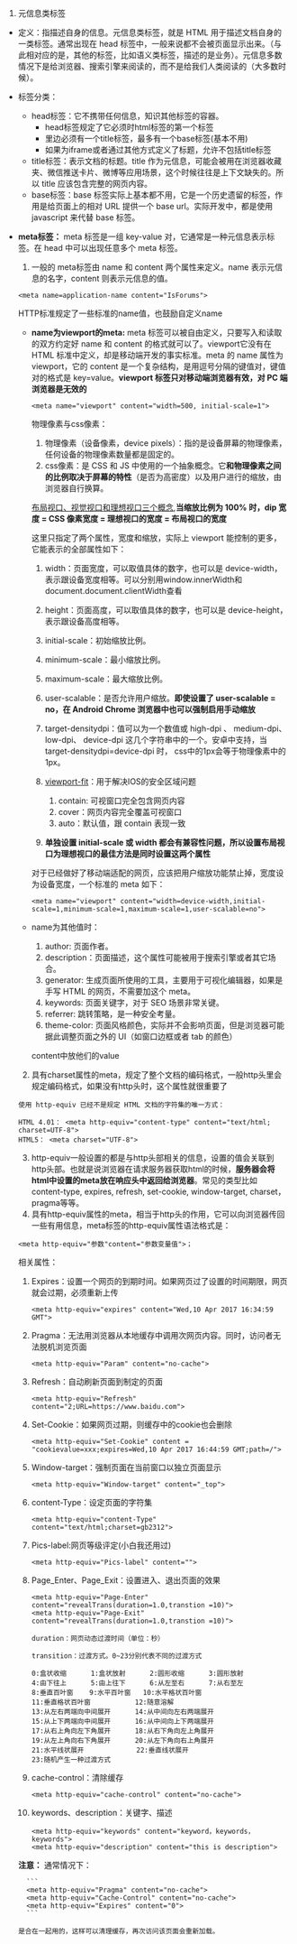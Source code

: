 1. 元信息类标签

  * 定义：指描述自身的信息。元信息类标签，就是 HTML 用于描述文档自身的一类标签。通常出现在 head 标签中，一般来说都不会被页面显示出来。（与此相对应的是，其他的标签，比如语义类标签，描述的是业务）。元信息多数情况下是给浏览器、搜索引擎来阅读的，而不是给我们人类阅读的（大多数时候）。
  * 标签分类：
    * head标签：它不携带任何信息，知识其他标签的容器。
      * head标签规定了它必须时html标签的第一个标签
      * 里边必须有一个title标签，最多有一个base标签(基本不用)
      * 如果为iframe或者通过其他方式定义了标题，允许不包括title标签
    * title标签：表示文档的标题。title 作为元信息，可能会被用在浏览器收藏夹、微信推送卡片、微博等应用场景，这个时候往往是上下文缺失的。所以 title 应该包含完整的网页内容。
    * base标签：base 标签实际上基本都不用，它是一个历史遗留的标签，作用是给页面上的相对 URL 提供一个 base url。实际开发中，都是使用 javascript 来代替 base 标签。
  * **meta标签：** meta 标签是一组 key-value 对，它通常是一种元信息表示标签。在 head 中可以出现任意多个 meta 标签。
    1. 一般的 meta标签由 name 和 content 两个属性来定义。name 表示元信息的名字，content 则表示元信息的值。

      ```
      <meta name=application-name content="IsForums">
      ```
      HTTP标准规定了一些标准的name值，也鼓励自定义name

      * **name为viewport的meta:** meta 标签可以被自由定义，只要写入和读取的双方约定好 name 和 content 的格式就可以了。viewport它没有在 HTML 标准中定义，却是移动端开发的事实标准。meta 的 name 属性为 viewport，它的 content 是一个复杂结构，是用逗号分隔的键值对，键值对的格式是 key=value。**viewport 标签只对移动端浏览器有效，对 PC 端浏览器是无效的**

        ```
        <meta name="viewport" content="width=500, initial-scale=1">
        ```

        物理像素与css像素：
        1. 物理像素（设备像素，device pixels）：指的是设备屏幕的物理像素，任何设备的物理像素数量都是固定的。
        2. css像素：是 CSS 和 JS 中使用的一个抽象概念。它**和物理像素之间的比例取决于屏幕的特性**（是否为高密度）以及用户进行的缩放，由浏览器自行换算。

        [布局视口、视觉视口和理想视口三个概念](https://juejin.cn/post/6844903687240810509),**当缩放比例为 100% 时，dip 宽度 = CSS 像素宽度 = 理想视口的宽度 = 布局视口的宽度**

        这里只指定了两个属性，宽度和缩放，实际上 viewport 能控制的更多，它能表示的全部属性如下：
        1. width：页面宽度，可以取值具体的数字，也可以是 device-width，表示跟设备宽度相等。可以分别用window.innerWidth和document.document.clientWidth查看
        2. height：页面高度，可以取值具体的数字，也可以是 device-height，表示跟设备高度相等。
        3. initial-scale：初始缩放比例。
        4. minimum-scale：最小缩放比例。
        5. maximum-scale：最大缩放比例。
        6. user-scalable：是否允许用户缩放。**即使设置了 user-scalable = no，在 Android Chrome 浏览器中也可以强制启用手动缩放**
        7. target-densitydpi：值可以为一个数值或 high-dpi 、 medium-dpi、 low-dpi、 device-dpi 这几个字符串中的一个。安卓中支持，当 target-densitydpi=device-dpi 时， css中的1px会等于物理像素中的1px。
        8. [viewport-fit](https://juejin.cn/post/6844903712268222471)：用于解决IOS的安全区域问题
           1. contain: 可视窗口完全包含网页内容
           2. cover：网页内容完全覆盖可视窗口
           3. auto：默认值，跟 contain 表现一致

        9.  **单独设置 initial-scale 或 width 都会有兼容性问题，所以设置布局视口为理想视口的最佳方法是同时设置这两个属性**

        对于已经做好了移动端适配的网页，应该把用户缩放功能禁止掉，宽度设为设备宽度，一个标准的 meta 如下：

        ```
        <meta name="viewport" content="width=device-width,initial-scale=1,minimum-scale=1,maximum-scale=1,user-scalable=no">
        ```

      * name为其他值时：

        1. author: 页面作者。
        2. description：页面描述，这个属性可能被用于搜索引擎或者其它场合。
        3. generator: 生成页面所使用的工具，主要用于可视化编辑器，如果是手写 HTML 的网页，不需要加这个 meta。
        4. keywords: 页面关键字，对于 SEO 场景非常关键。
        5. referrer: 跳转策略，是一种安全考量。
        6. theme-color: 页面风格颜色，实际并不会影响页面，但是浏览器可能据此调整页面之外的 UI（如窗口边框或者 tab 的颜色）

        content中放他们的value


    2. 具有charset属性的meta，规定了整个文档的编码格式，一般http头里会规定编码格式，如果没有http头时，这个属性就很重要了

      ```
      使用 http-equiv 已经不是规定 HTML 文档的字符集的唯一方式：

      HTML 4.01： <meta http-equiv="content-type" content="text/html; charset=UTF-8">
      HTML5： <meta charset="UTF-8">
      ```
    3. http-equiv一般设置的都是与http头部相关的信息，设置的值会关联到http头部。也就是说浏览器在请求服务器获取html的时候，**服务器会将html中设置的meta放在响应头中返回给浏览器**。常见的类型比如content-type, expires, refresh, set-cookie, window-target, charset， pragma等等。
    4. 具有http-equiv属性的meta，相当于http头的作用，它可以向浏览器传回一些有用信息，meta标签的http-equiv属性语法格式是：

      ```
      <meta http-equiv="参数"content="参数变量值">；
      ```
      相关属性：
      1. Expires：设置一个网页的到期时间。如果网页过了设置的时间期限，网页就会过期，必须重新上传
          ```
          <meta http-equiv="expires" content="Wed,10 Apr 2017 16:34:59 GMT">
          ```

      2. Pragma：无法用浏览器从本地缓存中调用次网页内容。同时，访问者无法脱机浏览页面

          ```
          <meta http-equiv="Param" content="no-cache">
          ```

      3. Refresh：自动刷新页面到制定的页面

          ```
          <meta http-equiv="Refresh" content="2;URL=https://www.baidu.com">
          ```

      4. Set-Cookie：如果网页过期，则缓存中的cookie也会删除

          ```
          <meta http-equiv="Set-Cookie" content = "cookievalue=xxx;expires=Wed,10 Apr 2017 16:44:59 GMT;path=/">
          ```

      5. Window-target：强制页面在当前窗口以独立页面显示

          ```
          <meta http-equiv="Window-target" content="_top">
          ```

      6. content-Type：设定页面的字符集

          ```
          <meta http-equiv="content-Type" content="text/html;charset=gb2312">
          ```

      7. Pics-label:网页等级评定(小白我还用过)

          ```
          <meta http-equiv="Pics-label" content="">
          ```

      8. Page_Enter、Page_Exit：设置进入、退出页面的效果

          ```
          <meta http-equiv="Page-Enter" content="revealTrans(duration=1.0,transtion =10)">
          <meta http-equiv="Page-Exit" content="revealTrans(duration=1.0,transtion =10)">

          duration：网页动态过渡时间（单位：秒）

          transition：过渡方式。0~23分别代表不同的过渡方式

          0:盒状收缩      1:盒状放射      2:圆形收缩      3:圆形放射
          4:由下往上      5:由上往下      6:从左至右      7:从右至左
          8:垂直百叶窗    9:水平百叶窗   10:水平格状百叶窗
          11:垂直格状百叶窗           12:随意溶解
          13:从左右两端向中间展开      14:从中间向左右两端展开
          15:从上下两端向中间展开      16:从中间向上下两端展开
          17:从右上角向左下角展开      18:从右下角向左上角展开
          19:从左上角向右下角展开      20:从左下角向右上角展开
          21:水平线状展开             22:垂直线状展开
          23:随机产生一种过渡方式
          ```
      9. cache-control：清除缓存

          ```
          <meta http-equiv="cache-control" content="no-cache">
          ```

      10. keywords、description：关键字、描述

          ```
          <meta http-equiv="keywords" content="keyword，keywords，keywords">
          <meta http-equiv="description" content="this is description">
          ```

      **注意：** 通常情况下：

          ```
          <meta http-equiv="Pragma" content="no-cache">
          <meta http-equiv="Cache-Control" content="no-cache">
          <meta http-equiv="Expires" content="0">
          ```

        是合在一起用的，这样可以清理缓存，再次访问该页面会重新加载。